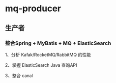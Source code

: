 # mq-producer
## 生产者
### 整合Spring + MyBatis + MQ + ElasticSearch

1、分析 Kafak/RocketMQ/RabbitMQ 的性能

2、掌握 ElasticSearch Java 查询API

3、整合 canal
